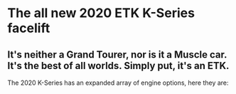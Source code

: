 # The all new 2020 ETK K-Series facelift
It's neither a Grand Tourer, nor is it a Muscle car. It's the best of all worlds. 
Simply put, it's an ETK.
--------------
The 2020 K-Series has an expanded array of engine options, here they are:


